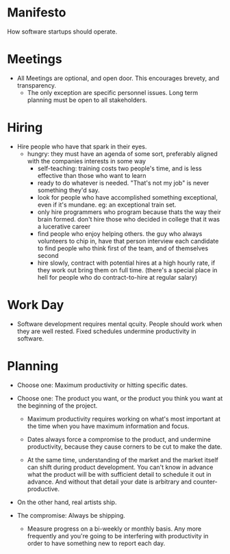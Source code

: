 Manifesto
=========

How software startups should operate.



Meetings
========

- All Meetings are optional, and open door.  This encourages brevety, and transparency.
  - The only exception are specific personnel issues.  Long term planning must be open to all stakeholders.

Hiring
======

- Hire people who have that spark in their eyes.
  - hungry: they must have an agenda of some sort, preferably aligned with the companies interests in some way
    - self-teaching: training costs two people's time, and is less effective than those who want to learn
    - ready to do whatever is needed.  "That's not my job" is never something they'd say.
    - look for people who have accomplished something exceptional, even if it's mundane.  eg: an exceptional train set.
    - only hire programmers who program because thats the way their brain formed. don't hire those who decided in college that it was a lucerative career
    - find people who enjoy helping others. the guy who always volunteers to chip in, have that person interview each candidate to find people who think first of the team, and of themselves second
    - hire slowly, contract with potential hires at a high hourly rate, if they work out bring them on full time. (there's a special place in hell for people who do contract-to-hire at regular salary)

Work Day
========

- Software development requires mental qcuity.  People should work when they are well rested.  Fixed schedules undermine productivity in software. 
  
Planning
========

- Choose one: Maximum productivity or hitting specific dates.  
- Choose one: The product you want, or the product you think you want at the beginning of the project.
  
  - Maximum productivity requires working on what's most important at the time when you have maximum information and focus. 
  
  - Dates always force a compromise to the product, and undermine productivity, because they cause corners to be cut to make the date.
  
  - At the same time, understanding of the market and the market itself can shift during product development.  You can't know in advance what the product will be with sufficient detail to schedule it out in advance.  And without that detail your date is arbitrary and counter-productive.
  
- On the other hand, real artists ship. 
  
- The compromise: Always be shipping.
  
  - Measure progress on a bi-weekly or monthly basis. Any more frequently and you're going to be interfering with productivity in order to have something new to report each day.
  
  
